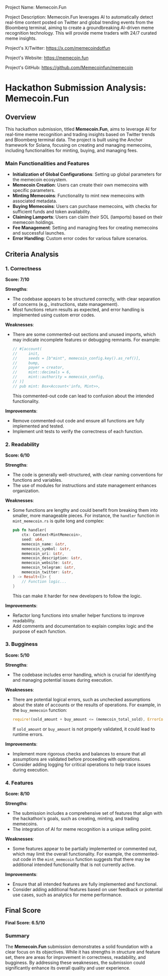 
Project Name: Memecoin.Fun


Project Description: Memecoin.Fun leverages AI to automatically detect real-time content posted on Twitter and global trending events from the Bloomberg terminal, aiming to create a groundbreaking AI-driven meme recognition technology. This will provide meme traders with 24/7 curated meme insights.


Project's X/Twitter: https://x.com/memecoindotfun


Project's Website: https://memecoin.fun


Project's GitHub: https://github.com/Memecoinfun/memecoin






# Hackathon Submission Analysis: Memecoin.Fun

## Overview
This hackathon submission, titled **Memecoin.Fun**, aims to leverage AI for real-time meme recognition and trading insights based on Twitter trends and Bloomberg terminal data. The project is built using the Anchor framework for Solana, focusing on creating and managing memecoins, including functionalities for minting, buying, and managing fees.

### Main Functionalities and Features
- **Initialization of Global Configurations**: Setting up global parameters for the memecoin ecosystem.
- **Memecoin Creation**: Users can create their own memecoins with specific parameters.
- **Minting Memecoins**: Functionality to mint new memecoins with associated metadata.
- **Buying Memecoins**: Users can purchase memecoins, with checks for sufficient funds and token availability.
- **Claiming Lamports**: Users can claim their SOL (lamports) based on their memecoin holdings.
- **Fee Management**: Setting and managing fees for creating memecoins and successful launches.
- **Error Handling**: Custom error codes for various failure scenarios.

## Criteria Analysis

### 1. Correctness
**Score: 7/10**

**Strengths**:
- The codebase appears to be structured correctly, with clear separation of concerns (e.g., instructions, state management).
- Most functions return results as expected, and error handling is implemented using custom error codes.

**Weaknesses**:
- There are some commented-out sections and unused imports, which may indicate incomplete features or debugging remnants. For example:
  ```rust
  // #[account(
  //     init,
  //     seeds = [b"mint", memecoin_config.key().as_ref()],
  //     bump,
  //     payer = creator,
  //     mint::decimals = 6,
  //     mint::authority = memecoin_config,
  // )]
  // pub mint: Box<Account<'info, Mint>>,
  ```
  This commented-out code can lead to confusion about the intended functionality.

**Improvements**:
- Remove commented-out code and ensure all functions are fully implemented and tested.
- Implement unit tests to verify the correctness of each function.

### 2. Readability
**Score: 6/10**

**Strengths**:
- The code is generally well-structured, with clear naming conventions for functions and variables.
- The use of modules for instructions and state management enhances organization.

**Weaknesses**:
- Some functions are lengthy and could benefit from breaking them into smaller, more manageable pieces. For instance, the `handler` function in `mint_memecoin.rs` is quite long and complex:
  ```rust
  pub fn handler(
      ctx: Context<MintMemecoin>,
      seed: u64,
      memecoin_name: &str,
      memecoin_symbol: &str,
      memecoin_uri: &str,
      memecoin_description: &str,
      memecoin_website: &str,
      memecoin_telegram: &str,
      memecoin_twitter: &str,
  ) -> Result<()> {
      // Function logic...
  }
  ```
  This can make it harder for new developers to follow the logic.

**Improvements**:
- Refactor long functions into smaller helper functions to improve readability.
- Add comments and documentation to explain complex logic and the purpose of each function.

### 3. Bugginess
**Score: 5/10**

**Strengths**:
- The codebase includes error handling, which is crucial for identifying and managing potential issues during execution.

**Weaknesses**:
- There are potential logical errors, such as unchecked assumptions about the state of accounts or the results of operations. For example, in the `buy_memecoin` function:
  ```rust
  require!(sold_amount + buy_amount <= (memecoin_total_sold), ErrorCode::UnsoldTokenInsufficient);
  ```
  If `sold_amount` or `buy_amount` is not properly validated, it could lead to runtime errors.

**Improvements**:
- Implement more rigorous checks and balances to ensure that all assumptions are validated before proceeding with operations.
- Consider adding logging for critical operations to help trace issues during execution.

### 4. Features
**Score: 8/10**

**Strengths**:
- The submission includes a comprehensive set of features that align with the hackathon's goals, such as creating, minting, and trading memecoins.
- The integration of AI for meme recognition is a unique selling point.

**Weaknesses**:
- Some features appear to be partially implemented or commented out, which may limit the overall functionality. For example, the commented-out code in the `mint_memecoin` function suggests that there may be additional intended functionality that is not currently active.

**Improvements**:
- Ensure that all intended features are fully implemented and functional.
- Consider adding additional features based on user feedback or potential use cases, such as analytics for meme performance.

## Final Score
**Final Score: 6.5/10**

### Summary
The **Memecoin.Fun** submission demonstrates a solid foundation with a clear focus on its objectives. While it has strengths in structure and feature set, there are areas for improvement in correctness, readability, and bugginess. By addressing these weaknesses, the submission could significantly enhance its overall quality and user experience.